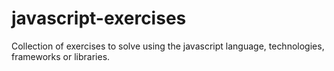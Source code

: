 # javascript-exercises
Collection of exercises to solve using the javascript language, technologies, frameworks or libraries.
